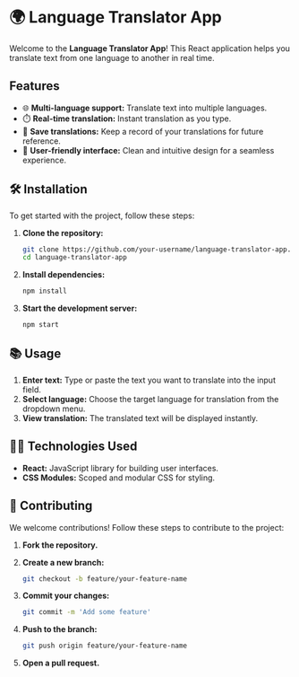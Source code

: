 # 🌍 Language Translator App

Welcome to the **Language Translator App**! This React application helps you translate text from one language to another in real time.

##  Features

- 🌐 **Multi-language support:** Translate text into multiple languages.
- ⏱️ **Real-time translation:** Instant translation as you type.
- 💾 **Save translations:** Keep a record of your translations for future reference.
- 🎨 **User-friendly interface:** Clean and intuitive design for a seamless experience.

## 🛠️ Installation

To get started with the project, follow these steps:

1. **Clone the repository:**

    ```bash
    git clone https://github.com/your-username/language-translator-app.git
    cd language-translator-app
    ```

2. **Install dependencies:**

    ```bash
    npm install
    ```

3. **Start the development server:**

    ```bash
    npm start
    ```



## 📚 Usage

1. **Enter text:** Type or paste the text you want to translate into the input field.
2. **Select language:** Choose the target language for translation from the dropdown menu.
3. **View translation:** The translated text will be displayed instantly.

## 🧑‍💻 Technologies Used

- **React:** JavaScript library for building user interfaces.
- **CSS Modules:** Scoped and modular CSS for styling.

## 🤝 Contributing

We welcome contributions! Follow these steps to contribute to the project:

1. **Fork the repository.**
2. **Create a new branch:**

    ```bash
    git checkout -b feature/your-feature-name
    ```

3. **Commit your changes:**

    ```bash
    git commit -m 'Add some feature'
    ```

4. **Push to the branch:**

    ```bash
    git push origin feature/your-feature-name
    ```

5. **Open a pull request.**


